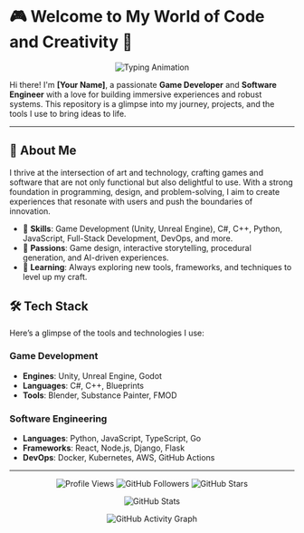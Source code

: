 
# 🎮 **Welcome to My World of Code and Creativity** 🌟

<p align="center">
  <img src="https://readme-typing-svg.demolab.com?font=Fira+Code&pause=1000&color=FFD700&width=435&lines=Game+Developer+%7C+Software+Engineer;Building+Immersive+Experiences;Always+Learning+%26+Growing" alt="Typing Animation" />
</p>

Hi there! I'm **[Your Name]**, a passionate **Game Developer** and **Software Engineer** with a love for building immersive experiences and robust systems. This repository is a glimpse into my journey, projects, and the tools I use to bring ideas to life.

---

## 🚀 **About Me**

I thrive at the intersection of art and technology, crafting games and software that are not only functional but also delightful to use. With a strong foundation in programming, design, and problem-solving, I aim to create experiences that resonate with users and push the boundaries of innovation.

- 🔧 **Skills**: Game Development (Unity, Unreal Engine), C#, C++, Python, JavaScript, Full-Stack Development, DevOps, and more.
- 🎨 **Passions**: Game design, interactive storytelling, procedural generation, and AI-driven experiences.
- 🌱 **Learning**: Always exploring new tools, frameworks, and techniques to level up my craft.



## 🛠️ **Tech Stack**

Here’s a glimpse of the tools and technologies I use:

### **Game Development**
- **Engines**: Unity, Unreal Engine, Godot
- **Languages**: C#, C++, Blueprints
- **Tools**: Blender, Substance Painter, FMOD

### **Software Engineering**
- **Languages**: Python, JavaScript, TypeScript, Go
- **Frameworks**: React, Node.js, Django, Flask
- **DevOps**: Docker, Kubernetes, AWS, GitHub Actions
---

<p align="center">
  <img src="https://komarev.com/ghpvc/?username=your-github-username&label=Profile%20Views&color=blue&style=flat" alt="Profile Views" />
  <img src="https://img.shields.io/github/followers/your-github-username?label=Follow&style=social" alt="GitHub Followers" />
  <img src="https://img.shields.io/github/stars/your-github-username?label=Stars&style=social" alt="GitHub Stars" />
</p>

<p align="center">
  <img src="https://github-readme-stats.vercel.app/api?username=your-github-username&show_icons=true&theme=radical" alt="GitHub Stats" />
</p>

<p align="center">
  <img src="https://github-readme-activity-graph.vercel.app/graph?username=your-github-username&theme=react-dark" alt="GitHub Activity Graph" />
</p>
